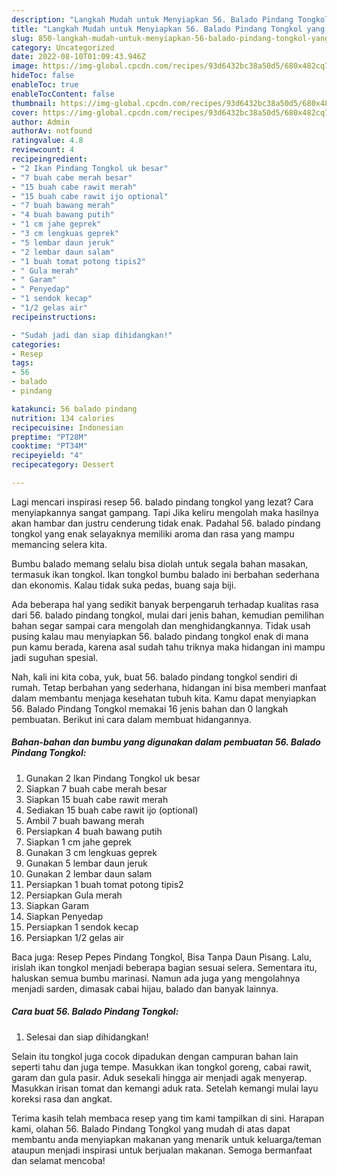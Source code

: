 ```yaml
---
description: "Langkah Mudah untuk Menyiapkan 56. Balado Pindang Tongkol yang Enak Banget"
title: "Langkah Mudah untuk Menyiapkan 56. Balado Pindang Tongkol yang Enak Banget"
slug: 850-langkah-mudah-untuk-menyiapkan-56-balado-pindang-tongkol-yang-enak-banget
category: Uncategorized
date: 2022-08-10T01:09:43.946Z
image: https://img-global.cpcdn.com/recipes/93d6432bc38a50d5/680x482cq70/56-balado-pindang-tongkol-foto-resep-utama.jpg
hideToc: false
enableToc: true
enableTocContent: false
thumbnail: https://img-global.cpcdn.com/recipes/93d6432bc38a50d5/680x482cq70/56-balado-pindang-tongkol-foto-resep-utama.jpg
cover: https://img-global.cpcdn.com/recipes/93d6432bc38a50d5/680x482cq70/56-balado-pindang-tongkol-foto-resep-utama.jpg
author: Admin
authorAv: notfound
ratingvalue: 4.8
reviewcount: 4
recipeingredient:
- "2 Ikan Pindang Tongkol uk besar"
- "7 buah cabe merah besar"
- "15 buah cabe rawit merah"
- "15 buah cabe rawit ijo optional"
- "7 buah bawang merah"
- "4 buah bawang putih"
- "1 cm jahe geprek"
- "3 cm lengkuas geprek"
- "5 lembar daun jeruk"
- "2 lembar daun salam"
- "1 buah tomat potong tipis2"
- " Gula merah"
- " Garam"
- " Penyedap"
- "1 sendok kecap"
- "1/2 gelas air"
recipeinstructions:

- "Sudah jadi dan siap dihidangkan!"
categories:
- Resep
tags:
- 56
- balado
- pindang

katakunci: 56 balado pindang 
nutrition: 134 calories
recipecuisine: Indonesian
preptime: "PT28M"
cooktime: "PT34M"
recipeyield: "4"
recipecategory: Dessert

---
```



Lagi mencari inspirasi resep 56. balado pindang tongkol yang lezat? Cara menyiapkannya sangat gampang. Tapi Jika keliru mengolah maka hasilnya akan hambar dan justru cenderung tidak enak. Padahal 56. balado pindang tongkol yang enak selayaknya memiliki aroma dan rasa yang mampu memancing selera kita.


Bumbu balado memang selalu bisa diolah untuk segala bahan masakan, termasuk ikan tongkol. Ikan tongkol bumbu balado ini berbahan sederhana dan ekonomis. Kalau tidak suka pedas, buang saja biji.

Ada beberapa hal yang sedikit banyak berpengaruh terhadap kualitas rasa dari 56. balado pindang tongkol, mulai dari jenis bahan, kemudian pemilihan bahan segar sampai cara mengolah dan menghidangkannya. Tidak usah pusing kalau mau menyiapkan 56. balado pindang tongkol enak di mana pun kamu berada, karena asal sudah tahu triknya maka hidangan ini mampu jadi suguhan spesial.


Nah, kali ini kita coba, yuk, buat 56. balado pindang tongkol sendiri di rumah. Tetap berbahan yang sederhana, hidangan ini bisa memberi manfaat dalam membantu menjaga kesehatan tubuh kita. Kamu dapat menyiapkan 56. Balado Pindang Tongkol memakai 16 jenis bahan dan 0 langkah pembuatan. Berikut ini cara dalam membuat hidangannya.

<!--inarticleads1-->

##### Bahan-bahan dan bumbu yang digunakan dalam pembuatan 56. Balado Pindang Tongkol:

1. Gunakan 2 Ikan Pindang Tongkol uk besar
1. Siapkan 7 buah cabe merah besar
1. Siapkan 15 buah cabe rawit merah
1. Sediakan 15 buah cabe rawit ijo (optional)
1. Ambil 7 buah bawang merah
1. Persiapkan 4 buah bawang putih
1. Siapkan 1 cm jahe geprek
1. Gunakan 3 cm lengkuas geprek
1. Gunakan 5 lembar daun jeruk
1. Gunakan 2 lembar daun salam
1. Persiapkan 1 buah tomat potong tipis2
1. Persiapkan  Gula merah
1. Siapkan  Garam
1. Siapkan  Penyedap
1. Persiapkan 1 sendok kecap
1. Persiapkan 1/2 gelas air


Baca juga: Resep Pepes Pindang Tongkol, Bisa Tanpa Daun Pisang. Lalu, irislah ikan tongkol menjadi beberapa bagian sesuai selera. Sementara itu, haluskan semua bumbu marinasi. Namun ada juga yang mengolahnya menjadi sarden, dimasak cabai hijau, balado dan banyak lainnya. 

<!--inarticleads2-->

##### Cara buat 56. Balado Pindang Tongkol:


1. Selesai dan siap dihidangkan!

Selain itu tongkol juga cocok dipadukan dengan campuran bahan lain seperti tahu dan juga tempe. Masukkan ikan tongkol goreng, cabai rawit, garam dan gula pasir. Aduk sesekali hingga air menjadi agak menyerap. Masukkan irisan tomat dan kemangi aduk rata. Setelah kemangi mulai layu koreksi rasa dan angkat. 

Terima kasih telah membaca resep yang tim kami tampilkan di sini. Harapan kami, olahan 56. Balado Pindang Tongkol yang mudah di atas dapat membantu anda menyiapkan makanan yang menarik untuk keluarga/teman ataupun menjadi inspirasi untuk berjualan makanan. Semoga bermanfaat dan selamat mencoba!
